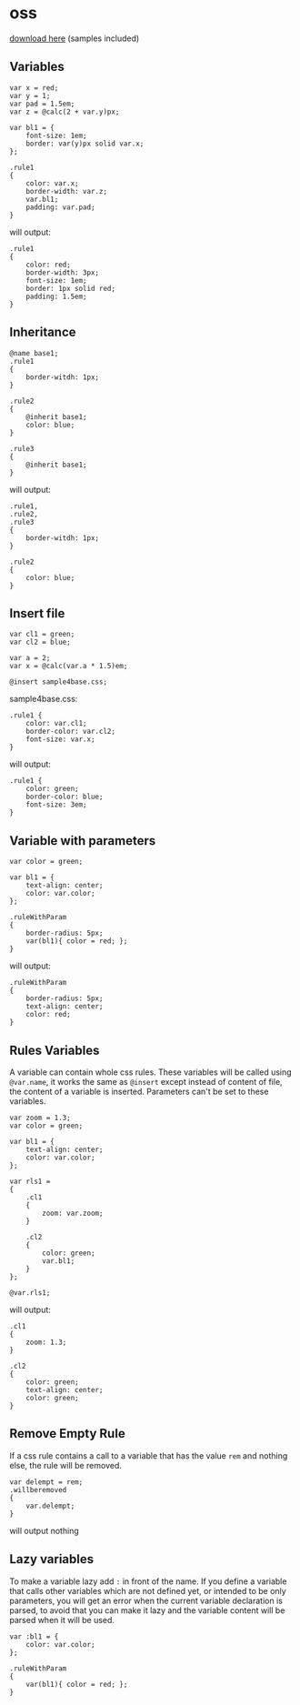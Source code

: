 # oss
[download here](https://www.aspnetawesome.com/Download/Oss) (samples included)

## Variables

```
var x = red;
var y = 1;
var pad = 1.5em;
var z = @calc(2 + var.y)px;

var bl1 = { 
    font-size: 1em;
    border: var(y)px solid var.x;
};

.rule1
{
    color: var.x;
    border-width: var.z;
    var.bl1;
    padding: var.pad;
}
```
will output:
```
.rule1
{
    color: red;
    border-width: 3px;
    font-size: 1em;
    border: 1px solid red;
    padding: 1.5em;
}
```
## Inheritance
```
@name base1;
.rule1
{
    border-witdh: 1px;  
}

.rule2
{
    @inherit base1;
    color: blue;
}

.rule3
{
    @inherit base1;
}
```
will output:
```
.rule1,
.rule2,
.rule3
{
    border-witdh: 1px;  
}

.rule2
{
    color: blue;
}
```
## Insert file
```
var cl1 = green;
var cl2 = blue;

var a = 2;
var x = @calc(var.a * 1.5)em;

@insert sample4base.css;
```
sample4base.css:
```
.rule1 {
    color: var.cl1;
    border-color: var.cl2;
    font-size: var.x;
}
```
will output:
```
.rule1 {
    color: green;
    border-color: blue;
    font-size: 3em;
}
```

## Variable with parameters
```
var color = green;

var bl1 = { 
    text-align: center;
    color: var.color;
};

.ruleWithParam
{
    border-radius: 5px;
    var(bl1){ color = red; };
}
```
will output:
```
.ruleWithParam
{
    border-radius: 5px;
    text-align: center;
    color: red;
}
```
## Rules Variables
A variable can contain whole css rules. These variables will be called using `@var.name`, it works the same as `@insert` except instead of content of file, the content of a variable is inserted. Parameters can't be set to these variables.
```
var zoom = 1.3;
var color = green;

var bl1 = { 
    text-align: center;
    color: var.color;
};

var rls1 = 
{   
    .cl1
    {
        zoom: var.zoom;
    }

    .cl2 
    {
        color: green;
        var.bl1;
    }
};

@var.rls1;
```
will output:
```
.cl1
{
    zoom: 1.3;
}

.cl2 
{
    color: green;
    text-align: center;
    color: green;
}
```
## Remove Empty Rule
If a css rule contains a call to a variable that has the value `rem` and nothing else, the rule will be removed.
```
var delempt = rem;
.willberemoved
{
    var.delempt;
}
```
will output nothing

## Lazy variables
To make a variable lazy add `:` in front of the name.
If you define a variable that calls other variables which are not defined yet, or intended to be only parameters, you will get an error when the current variable declaration is parsed, to avoid that you can make it lazy and the variable content will be parsed when it will be used.
```
var :bl1 = { 
    color: var.color;
};

.ruleWithParam
{
    var(bl1){ color = red; };
}
